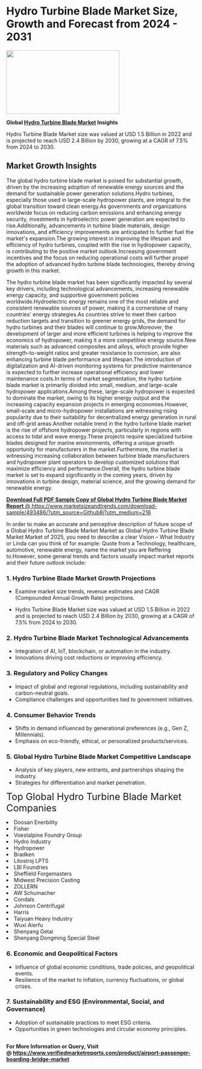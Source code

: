 <H1>Hydro Turbine Blade Market Size, Growth and Forecast from 2024 - 2031</H1><img class="aligncenter size-medium wp-image-584254" src="https://thirdeyenews.in/wp-content/uploads/2024/09/Global-Market-Research-300x168.jpeg" alt="" width="300" height="168" /><p><strong>Global&nbsp;<a href="https://www.marketsizeandtrends.com/download-sample/493486/?utm_source=Github8j?utm_medium=216">Hydro Turbine Blade Market</a> Insights</strong></p><p>Hydro Turbine Blade Market size was valued at USD 1.5 Billion in 2022 and is projected to reach USD 2.4 Billion by 2030, growing at a CAGR of 7.5% from 2024 to 2030.</p><p><h2>Market Growth Insights</h2> <p>The global hydro turbine blade market is poised for substantial growth, driven by the increasing adoption of renewable energy sources and the demand for sustainable power generation solutions.Hydro turbines, especially those used in large-scale hydropower plants, are integral to the global transition toward clean energy.As governments and organizations worldwide focus on reducing carbon emissions and enhancing energy security, investments in hydroelectric power generation are expected to rise.Additionally, advancements in turbine blade materials, design innovations, and efficiency improvements are anticipated to further fuel the market's expansion.The growing interest in improving the lifespan and efficiency of hydro turbines, coupled with the rise in hydropower capacity, is contributing to the positive market outlook.Increasing government incentives and the focus on reducing operational costs will further propel the adoption of advanced hydro turbine blade technologies, thereby driving growth in this market.<a href="#"></a></p> <p>The hydro turbine blade market has been significantly impacted by several key drivers, including technological advancements, increasing renewable energy capacity, and supportive government policies worldwide.Hydroelectric energy remains one of the most reliable and consistent renewable sources of power, making it a cornerstone of many countries' energy strategies.As countries strive to meet their carbon reduction targets and transition to greener energy grids, the demand for hydro turbines and their blades will continue to grow.Moreover, the development of larger and more efficient turbines is helping to improve the economics of hydropower, making it a more competitive energy source.New materials such as advanced composites and alloys, which provide higher strength-to-weight ratios and greater resistance to corrosion, are also enhancing turbine blade performance and lifespan.The introduction of digitalization and AI-driven monitoring systems for predictive maintenance is expected to further increase operational efficiency and lower maintenance costs.In terms of market segmentation, the hydro turbine blade market is primarily divided into small, medium, and large-scale hydropower applications.Among these, large-scale hydropower is expected to dominate the market, owing to its higher energy output and the increasing capacity expansion projects in emerging economies.However, small-scale and micro-hydropower installations are witnessing rising popularity due to their suitability for decentralized energy generation in rural and off-grid areas.Another notable trend in the hydro turbine blade market is the rise of offshore hydropower projects, particularly in regions with access to tidal and wave energy.These projects require specialized turbine blades designed for marine environments, offering a unique growth opportunity for manufacturers in the market.Furthermore, the market is witnessing increasing collaboration between turbine blade manufacturers and hydropower plant operators to develop customized solutions that maximize efficiency and performance.Overall, the hydro turbine blade market is set to expand significantly in the coming years, driven by innovations in turbine design, material science, and the growing demand for renewable energy.<a href="#"></p><p><span class=""><strong>Download Full PDF Sample Copy of Global Hydro Turbine Blade Market Report</strong> @ <a href="https://www.marketsizeandtrends.com/download-sample/493486/?utm_source=Github8j?utm_medium=216" target="_blank">https://www.marketsizeandtrends.com/download-sample/493486/?utm_source=Github8j?utm_medium=216</a></span></p><p>In order to make an accurate and perceptive description of future scope of a Global&nbsp;Hydro Turbine Blade Market Market as Global&nbsp;Hydro Turbine Blade Market Market of 2025, you need to describe a clear Vision &ndash; What Industry or Linda can you think of for example: Quote from a Technology, healthcare, automotive, renewable energy, name the market you are Reffering to.However, some general trends and factors usually impact market reports and their future outlook include:</p><h3>1.&nbsp;<strong>Hydro Turbine Blade Market Growth Projections</strong></h3><ul><li>Examine market size trends, revenue estimates and CAGR (Compounded Annual Growth Rate) projections.</li><li><p>Hydro Turbine Blade Market size was valued at USD 1.5 Billion in 2022 and is projected to reach USD 2.4 Billion by 2030, growing at a CAGR of 7.5% from 2024 to 2030.</p></li></ul><h3>2.&nbsp;<strong>Hydro Turbine Blade Market Technological Advancements</strong></h3><ul><li>Integration of AI, IoT, blockchain, or automation in the industry.</li><li>Innovations driving cost reductions or improving efficiency.</li></ul><h3>3.&nbsp;<strong>Regulatory and Policy Changes</strong></h3><ul><li>Impact of global and regional regulations, including sustainability and carbon-neutral goals.</li><li>Compliance challenges and opportunities tied to government initiatives.</li></ul><h3>4.&nbsp;<strong>Consumer Behavior Trends</strong></h3><ul><li>Shifts in demand influenced by generational preferences (e.g., Gen Z, Millennials).</li><li>Emphasis on eco-friendly, ethical, or personalized products/services.</li></ul><h3>5.&nbsp;<strong>Global Hydro Turbine Blade Market Competitive Landscape</strong></h3><ul><li>Analysis of key players, new entrants, and partnerships shaping the industry.</li><li>Strategies for differentiation and market penetration.</li></ul><p data-pm-slice="1 1 []"><span style="color: inherit; font-family: inherit; font-size: 25px;">Top Global Hydro Turbine Blade Market Companies</span></p><div class="" data-test-id=""><p><li>Doosan Enerbility</li><li> Fisher</li><li> Voestalpine Foundry Group</li><li> Hydro Industry</li><li> Hydropower</li><li> Bradken</li><li> Litostroj LPTS</li><li> LBI Foundries</li><li> Sheffield Forgemasters</li><li> Midwest Precision Casting</li><li> ZOLLERN</li><li> AW Schumacher</li><li> Condals</li><li> Johnson Centrifugal</li><li> Harris</li><li> Taiyuan Heavy Industry</li><li> Wuxi Aierfu</li><li> Shenyang Getai</li><li> Shenyang Dongming Special Steel</li></p></div><h3>6.&nbsp;<strong>Economic and Geopolitical Factors</strong></h3><ul><li>Influence of global economic conditions, trade policies, and geopolitical events.</li><li>Resilience of the market to inflation, currency fluctuations, or global crises.</li></ul><h3>7.&nbsp;<strong>Sustainability and ESG (Environmental, Social, and Governance)</strong></h3><ul><li>Adoption of sustainable practices to meet ESG criteria.</li><li>Opportunities in green technologies and circular economy principles.</li></ul><h2><strong style="font-size: 14px;">For More Information or Query, Visit @&nbsp;</strong><a style="background-color: #ffffff; font-size: 14px;" href="https://www.marketsizeandtrends.com/report/hydro-turbine-blade-market/" target="_blank">https://www.verifiedmarketreports.com/product/airport-passenger-boarding-bridge-market</a></h2>